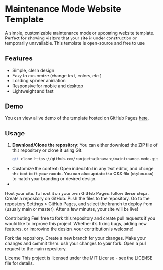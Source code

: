 # Maintenance Mode Website Template

A simple, customizable maintenance mode or upcoming website template. Perfect for showing visitors that your site is under construction or temporarily unavailable. This template is open-source and free to use!

## Features

- Simple, clean design
- Easy to customize (change text, colors, etc.)
- Loading spinner animation
- Responsive for mobile and desktop
- Lightweight and fast

## Demo

You can view a live demo of the template hosted on GitHub Pages [here](https://ranjeetnaiknavare.github.io/maintenance-mode/).

## Usage

1. **Download/Clone the repository**:
   You can either download the ZIP file of this repository or clone it using Git:

   ```bash
   git clone https://github.com/ranjeetnaiknavare/maintenance-mode.git

* Customize the content: Open index.html in any text editor, and change the text to fit your needs. You can also update the CSS file (styles.css) to match your branding or desired design.
* 
Host your site: To host it on your own GitHub Pages, follow these steps:
  Create a repository on GitHub.
  Push the files to the repository.
  Go to the repository Settings > GitHub Pages, and select the branch to deploy from (usually main or master).
  After a few minutes, your site will be live!

Contributing
Feel free to fork this repository and create pull requests if you would like to improve this project. Whether it’s fixing bugs, adding new features, or improving the design, your contribution is welcome!

Fork the repository.
 Create a new branch for your changes.
 Make your changes and commit them.
 ush your changes to your fork.
 Open a pull request to the main repository.

License
This project is licensed under the MIT License - see the LICENSE file for details.
